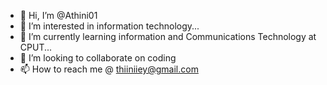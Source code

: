- 👋 Hi, I’m @Athini01
- 👀 I’m interested in information technology...
- 🌱 I’m currently learning information and Communications Technology at CPUT...
- 💞️ I’m looking to collaborate on coding
- 📫 How to reach me @ thiiniiey@gmail.com

<!---
Athini01/Athini01 is a ✨ special ✨ repository because its `README.md` (this file) appears on your GitHub profile.
You can click the Preview link to take a look at your changes.
--->
